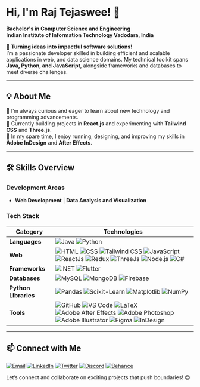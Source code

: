 # Hi, I'm Raj Tejaswee! 👋

**Bachelor's in Computer Science and Engineering**  
**Indian Institute of Information Technology Vadodara, India**  

🚀 **Turning ideas into impactful software solutions!**  
I’m a passionate developer skilled in building efficient and scalable applications in web, and data science domains. My technical toolkit spans **Java, Python, and JavaScript**, alongside frameworks and databases to meet diverse challenges.

---

## 💡 About Me
🔹 I’m always curious and eager to learn about new technology and programming advancements.  
🔹 Currently building projects in **React.js** and experimenting with **Tailwind CSS** and **Three.js**.  
🔹 In my spare time, I enjoy running, designing, and improving my skills in **Adobe InDesign** and **After Effects**.

---

## 🛠 Skills Overview

### Development Areas
- **Web Development** | **Data Analysis and Visualization**

### Tech Stack
| Category           | Technologies                                                                 |
| ------------------ | ----------------------------------------------------------------------------- |
| **Languages**      | ![Java](https://img.shields.io/badge/-Java-orange) ![Python](https://img.shields.io/badge/-Python-blue) |
| **Web**            | ![HTML](https://img.shields.io/badge/-HTML-red) ![CSS](https://img.shields.io/badge/-CSS-blue) ![Tailwind CSS](https://img.shields.io/badge/-TailwindCSS-darkgreen) ![JavaScript](https://img.shields.io/badge/-JavaScript-yellow) ![ReactJs](https://img.shields.io/badge/-ReactJs-blue) ![Redux](https://img.shields.io/badge/-Redux-red) ![ThreeJs](https://img.shields.io/badge/-ThreeJs-pink) ![Node.js](https://img.shields.io/badge/-Node.js-green) ![C#](https://img.shields.io/badge/-C%23-purple) |
| **Frameworks**     | ![.NET](https://img.shields.io/badge/-.NET-purple) ![Flutter](https://img.shields.io/badge/-Flutter-lightblue) |
| **Databases**      | ![MySQL](https://img.shields.io/badge/-MySQL-blue) ![MongoDB](https://img.shields.io/badge/-MongoDB-lightgreen) ![Firebase](https://img.shields.io/badge/-Firebase-yellow) |
| **Python Libraries** | ![Pandas](https://img.shields.io/badge/-Pandas-blue) ![Scikit-Learn](https://img.shields.io/badge/-Scikit_Learn-orange) ![Matplotlib](https://img.shields.io/badge/-Matplotlib-lightblue) ![NumPy](https://img.shields.io/badge/-NumPy-darkblue) |
| **Tools**          | ![GitHub](https://img.shields.io/badge/-GitHub-lightgrey) ![VS Code](https://img.shields.io/badge/-VS_Code-blue) ![LaTeX](https://img.shields.io/badge/-LaTeX-lightblue) ![Adobe After Effects](https://img.shields.io/badge/-After_Effects-violet) ![Adobe Photoshop](https://img.shields.io/badge/-Photoshop-lightblue) ![Adobe Illustrator](https://img.shields.io/badge/-Illustrator-orange) ![Figma](https://img.shields.io/badge/-Figma-red) ![InDesign](https://img.shields.io/badge/-InDesign-pink) |

---

## 📫 Connect with Me

[![Email](https://img.shields.io/badge/Email-D14836?style=flat-square&logo=gmail&logoColor=white)](mailto:rajtejaswee02@gmail.com)
[![LinkedIn](https://img.shields.io/badge/LinkedIn-0077B5?style=flat-square&logo=linkedin&logoColor=white)](https://www.linkedin.com/in/raj-tejaswee-147603247/)
[![Twitter](https://img.shields.io/badge/Twitter-1DA1F2?style=flat-square&logo=twitter&logoColor=white)](https://x.com/raj_tejaswee)
[![Discord](https://img.shields.io/badge/Discord-7289DA?style=flat-square&logo=discord&logoColor=white)]()
[![Behance](https://img.shields.io/badge/Behance-1769FF?style=flat-square&logo=behance&logoColor=white)](https://www.behance.net/rajtejaswee)

Let’s connect and collaborate on exciting projects that push boundaries! 😊
